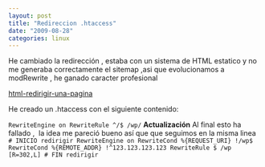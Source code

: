 ```yaml
---
layout: post
title: "Redireccion .htaccess"
date: "2009-08-28"
categories: linux
---
```


He cambiado la redirección , estaba con un sistema de HTML estatico y no me generaba correctamente el sitemap ,asi que evolucionamos a modRewrite , he ganado caracter profesional

[html-redirigir-una-pagina](https://luispuente.net/2007/12/06/html-redirigir-una-pagina/)

He creado un .htaccess con el siguiente contenido:

`RewriteEngine on RewriteRule ^/$ /wp/` **Actualización** Al final esto ha fallado ,  la idea me pareció bueno así que que seguimos en la misma linea `# INICIO redirigir RewriteEngine on RewriteCond %{REQUEST_URI} !/wp$ RewriteCond %{REMOTE_ADDR} !^123.123.123.123 RewriteRule $ /wp [R=302,L] # FIN redirigir`
